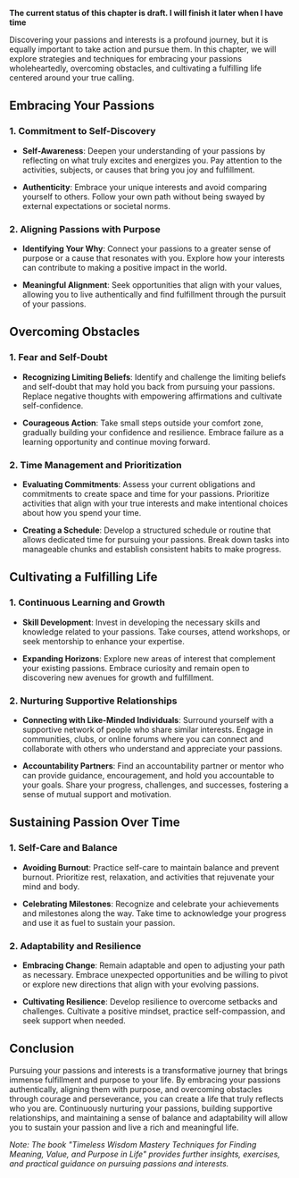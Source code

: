 **The current status of this chapter is draft. I will finish it later when I have time**

Discovering your passions and interests is a profound journey, but it is equally important to take action and pursue them. In this chapter, we will explore strategies and techniques for embracing your passions wholeheartedly, overcoming obstacles, and cultivating a fulfilling life centered around your true calling.

Embracing Your Passions
-----------------------

### 1. Commitment to Self-Discovery

* **Self-Awareness**: Deepen your understanding of your passions by reflecting on what truly excites and energizes you. Pay attention to the activities, subjects, or causes that bring you joy and fulfillment.

* **Authenticity**: Embrace your unique interests and avoid comparing yourself to others. Follow your own path without being swayed by external expectations or societal norms.

### 2. Aligning Passions with Purpose

* **Identifying Your Why**: Connect your passions to a greater sense of purpose or a cause that resonates with you. Explore how your interests can contribute to making a positive impact in the world.

* **Meaningful Alignment**: Seek opportunities that align with your values, allowing you to live authentically and find fulfillment through the pursuit of your passions.

Overcoming Obstacles
--------------------

### 1. Fear and Self-Doubt

* **Recognizing Limiting Beliefs**: Identify and challenge the limiting beliefs and self-doubt that may hold you back from pursuing your passions. Replace negative thoughts with empowering affirmations and cultivate self-confidence.

* **Courageous Action**: Take small steps outside your comfort zone, gradually building your confidence and resilience. Embrace failure as a learning opportunity and continue moving forward.

### 2. Time Management and Prioritization

* **Evaluating Commitments**: Assess your current obligations and commitments to create space and time for your passions. Prioritize activities that align with your true interests and make intentional choices about how you spend your time.

* **Creating a Schedule**: Develop a structured schedule or routine that allows dedicated time for pursuing your passions. Break down tasks into manageable chunks and establish consistent habits to make progress.

Cultivating a Fulfilling Life
-----------------------------

### 1. Continuous Learning and Growth

* **Skill Development**: Invest in developing the necessary skills and knowledge related to your passions. Take courses, attend workshops, or seek mentorship to enhance your expertise.

* **Expanding Horizons**: Explore new areas of interest that complement your existing passions. Embrace curiosity and remain open to discovering new avenues for growth and fulfillment.

### 2. Nurturing Supportive Relationships

* **Connecting with Like-Minded Individuals**: Surround yourself with a supportive network of people who share similar interests. Engage in communities, clubs, or online forums where you can connect and collaborate with others who understand and appreciate your passions.

* **Accountability Partners**: Find an accountability partner or mentor who can provide guidance, encouragement, and hold you accountable to your goals. Share your progress, challenges, and successes, fostering a sense of mutual support and motivation.

Sustaining Passion Over Time
----------------------------

### 1. Self-Care and Balance

* **Avoiding Burnout**: Practice self-care to maintain balance and prevent burnout. Prioritize rest, relaxation, and activities that rejuvenate your mind and body.

* **Celebrating Milestones**: Recognize and celebrate your achievements and milestones along the way. Take time to acknowledge your progress and use it as fuel to sustain your passion.

### 2. Adaptability and Resilience

* **Embracing Change**: Remain adaptable and open to adjusting your path as necessary. Embrace unexpected opportunities and be willing to pivot or explore new directions that align with your evolving passions.

* **Cultivating Resilience**: Develop resilience to overcome setbacks and challenges. Cultivate a positive mindset, practice self-compassion, and seek support when needed.

Conclusion
----------

Pursuing your passions and interests is a transformative journey that brings immense fulfillment and purpose to your life. By embracing your passions authentically, aligning them with purpose, and overcoming obstacles through courage and perseverance, you can create a life that truly reflects who you are. Continuously nurturing your passions, building supportive relationships, and maintaining a sense of balance and adaptability will allow you to sustain your passion and live a rich and meaningful life.

*Note: The book "Timeless Wisdom Mastery Techniques for Finding Meaning, Value, and Purpose in Life" provides further insights, exercises, and practical guidance on pursuing passions and interests.*
